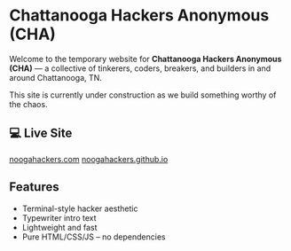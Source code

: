 # Chattanooga Hackers Anonymous (CHA)

Welcome to the temporary website for **Chattanooga Hackers Anonymous (CHA)** — a collective of tinkerers, coders, breakers, and builders in and around Chattanooga, TN.

This site is currently under construction as we build something worthy of the chaos.

## 💻 Live Site
[noogahackers.com](noogahackers.com)
[noogahackers.github.io](https://dc423.github.io/noogahackers.github.io/)  


##  Features

- Terminal-style hacker aesthetic
- Typewriter intro text
- Lightweight and fast
- Pure HTML/CSS/JS – no dependencies

